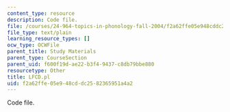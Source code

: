 ```yaml
---
content_type: resource
description: Code file.
file: /courses/24-964-topics-in-phonology-fall-2004/f2a62ffe05e948cddc2582365951a4a2_LFCD.pl
file_type: text/plain
learning_resource_types: []
ocw_type: OCWFile
parent_title: Study Materials
parent_type: CourseSection
parent_uid: f600f19d-ae22-b3f4-9437-c8db79bbe880
resourcetype: Other
title: LFCD.pl
uid: f2a62ffe-05e9-48cd-dc25-82365951a4a2
---
```

Code file.

